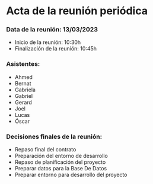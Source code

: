 # Acta de la reunión periódica

### Data de la reunión: 13/03/2023 
- Inicio de la reunión: 10:30h 
- Finalización de la reunión: 10:45h 

### Asistentes:
- Ahmed
- Bernat
- Gabriela
- Gabriel
- Gerard
- Joel
- Lucas
- Óscar

### Decisiones finales de la reunión:
- Repaso final del contrato
- Preparación del entorno de desarrollo 
- Repaso de planificación del proyecto
- Preparar datos para la Base De Datos 
- Preparar entorno para desarrollo del proyecto
